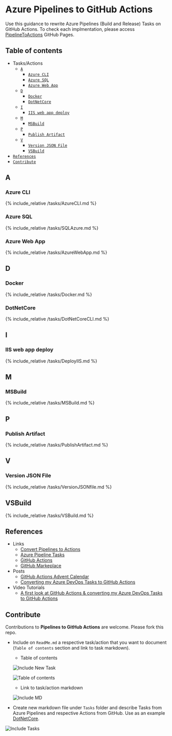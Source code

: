 # Azure Pipelines to GitHub Actions

Use this guidance to rewrite Azure Pipelines (Build and Release) Tasks on GitHub Actions.
To check each implmentation, please access [PipelineToActions](https://vinijmoura.github.io/pipelinestoactions/ ) GitHub Pages.


## Table of contents
<!--ts-->
   * Tasks/Actions
     * [`A`](#a)
       * [`Azure CLI`](#azure-cli)
       * [`Azure SQL`](#azure-sql)
       * [`Azure Web App`](#azure-web-app)
     * [`D`](#d)
       * [`Docker`](#docker)
       * [`DotNetCore`](#dotnetcore)
     * [`I`](#i)
       * [`IIS web app deploy`](#iis-web-app-deploy)
     * [`M`](#m)
       * [`MSBuild`](#msbuild)
     * [`P`](#p)
       * [`Publish Artifact`](#publish-artifact)
     * [`V`](#v)   
       * [`Version JSON File`](#version-json-file)
       * [`VSBuild`](#vsbuild)
   * [`References`](#references)
   * [`Contribute`](#contribute)
<!--te-->

## A
### Azure CLI
{% include_relative /tasks/AzureCLI.md %}

### Azure SQL
{% include_relative /tasks/SQLAzure.md %}

### Azure Web App
{% include_relative /tasks/AzureWebApp.md %}

## D

### Docker
{% include_relative /tasks/Docker.md %}

### DotNetCore
{% include_relative /tasks/DotNetCoreCLI.md %}

## I

### IIS web app deploy
{% include_relative /tasks/DeployIIS.md %}

## M

### MSBuild
{% include_relative /tasks/MSBuild.md %}

## P

### Publish Artifact
{% include_relative /tasks/PublishArtifact.md %}

## V

### Version JSON File
{% include_relative /tasks/VersionJSONfile.md %}

## VSBuild
{% include_relative /tasks/VSBuild.md %}

## References

- Links
  - [Convert Pipelines to Actions](https://pipelinestoactions.azurewebsites.net/)
  - [Azure Pipeline Tasks](https://github.com/microsoft/azure-pipelines-tasks)
  - [GitHub Actions](https://github.com/features/actions)
  - [GitHub Markeplace](https://github.com/marketplace?type=actions)
- Posts
  - [GitHub Actions Advent Calendar](https://www.edwardthomson.com/blog/github_actions_advent_calendar.html)
  - [Converting my Azure DevOps Tasks to GitHub Actions](https://blogs.blackmarble.co.uk/rfennell/2019/09/10/a-first-look-at-github-action-converting-my-azure-devops-tasks-to-github-actions/)
- Video Tutorials
  - [A first look at GitHub Actions & converting my Azure DevOps Tasks to GitHub Actions](https://www.youtube.com/watch?v=e_F_4OB9Mg4&t=1627s)

## Contribute

Contributions to **Pipelines to GitHub Actions** are welcome. Please fork this repo.

- Include on `ReadMe.md` a respective task/action that you want to document (`Table of contents` section and link to task markdown).
  - Table of contents
  
   ![Include New Task](images/include-newtask.png)

   ![Table of contents](images/table-of-contents.png)

  - Link to task/action markdown
  
   ![Include MD](images/include-md.png)

- Create new markdown file under `Tasks` folder and describe Tasks from Azure Pipelines and respective Actions from GitHub. Use as an example [DotNetCore](/tasks/DotNetCoreCLI.md).

![Include Tasks](images/include-tasks.png)
